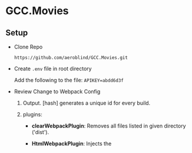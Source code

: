 # GCC.Movies

## Setup

- Clone Repo  
  
  `https://github.com/aeroblind/GCC.Movies.git`
  
- Create `.env` file in root directory

  Add the following to the file: `APIKEY=abdd6d3f`

- Review Change to Webpack Config

  1.  Output. [hash] generates a unique id for every build.
  
  2.  plugins:
  
      - **clearWebpackPlugin**: Removes all files listed in given directory ('dist').
      
      - **HtmlWebpackPlugin**: Injects the <script> tag into a html template file.
      
      - **DefinePlugin**: Allows for custom plugins.  For our use case, it allows us to use environment variables on the client side.
    
- Review Folder Structure.
 
  1.  `App.jsx` file. Imports Main layout file.
  
  1.  `layouts` folder. Layouts contain components used to structure the layout of the application.
  
  1.  `pages` folder.  Pages contains components responsible for maintaining state and layout of individual webpages.
  
  1.  `components` folder.  Contains lower level components.  These components are typically stateless.  
  
  1.  `routes` folder. Contains components used for routing.  Used in conjuction with React Router v4.
  
## AJAX in React

1.  Start app. `npm start`.
1.  Install axios. `npm i --save axios`
1.  Uncomment code found in `./src/_api/omdbApi.js`.
1.  In **Movies.jsx**, _./src/pages/movies_, uncomment the **omdb.js** import line.
    ```
    import * as OmdbApi from '../../_api/omdbApi
    ```
1.  In **Movies.jsx**, _./src/pages/movies_, add the following function:
    ```
    async searchMoviesWithString(searchStr) {
      try {
        const response = await OmdbApi.search(searchStr)
        this.setState({
          movies: response.data.Search || []
        });
      } catch (error) {
        console.error(error);
      }
    }
    ```
1.  In **Movies.jsx**, _./src/pages/movies_, add the following component lifecycle function:
    ```
    componentDidMount() {
      this.searchMoviesWithString(this.state.searchStr);
    }
    ```
    Learn more about component lifecycle functions [here](https://reactjs.org/docs/react-component.html)
1.  The browser should load images on load.
1.  Try using the search button?  Does it work?  Why not? A: It's using a form!  We must prevent its default behavior.
1.  Uncomment `e.preventDefault();` and try again.
  
    
    
